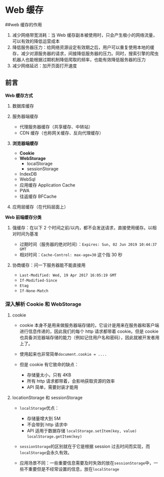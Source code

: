 # Web 缓存

##web 缓存的作用

1. 减少网络带宽消耗：当 Web 缓存副本被使用时，只会产生极小的网络流量，可以有效的降低运营成本
2. 降低服务器压力：给网络资源设定有效期之后，用户可以重复使用本地的缓存，减少对源服务器的请求，间接降低服务器的压力。同时，搜索引擎的爬虫机器人也能根据过期机制降低爬取的频率，也能有效降低服务器的压力
3. 减少网络延迟：加开页面打开速度

## 前言

**Web 缓存方式**

1. 数据库缓存
2. 服务器端缓存

   - 代理服务器缓存（共享缓存、中转站）
   - CDN 缓存（也称网关缓存、反向代理缓存）

3. **浏览器端缓存**

   - **Cookie**
   - **WebStorage**
     - localStorage
     - sessionStorage
   - IndexDB
   - WebSql
   - 应用缓存 Application Cache
   - PWA
   - 往返缓存 BFCache

4. 应用层缓存（在代码层面上）

**Web 前端缓存分类**

1. 强缓存：在以下 2 个时间之前/以内，都不会发送请求，直接使用缓存。以相对时间为基准

   - 过期时间（服务器的绝对时间）：`Expires: Sun, 02 Jun 2019 10:44:37 GMT`
   - 相对时间：`Cache-Control: max-age=30` 这个指 30 秒

2. 协商缓存：问一下服务器能不能直接用
   - `Last-Modified: Wed, 19 Apr 2017 16:05:19 GMT`
   - `If-Modified-Since`
   - `Etag`
   - `If-None-Match`

### 深入解析 Cookie 和 WebStorage

1. cookie

   - cookie 本身不是用来做服务器端存储的，它设计是用来在服务器和客户端进行信息传递的，因此我们的每个 http 请求都带着 cookie。但是 cookie 也具备浏览器端存储的能力（例如记住用户名和密码），因此就被开发者用上了。

   - 使用起来也非常简单`document.cookie = ....`

   - 但是 cookie 有它致命的缺点：

     - 存储量太小，只有 4KB
     - 所有 http 请求都带着，会影响获取资源的效率
     - API 简单，需要封装才能用

2. locationStorage 和 sessionStorage

   - `localStorage`优点：

     - 存储量增大到 5M
     - 不会带到 http 请求中
     - API 适用于数据存储 `localStorage.setItem(key, value)` `localStorage.getItem(key)`

   - `sessionStorage`的区别就在于它是根据 session 过去时间而实现，而`localStorage`会永久有效。
   - 应用场景不同：一些重要信息需要及时失效的放在`sessionStorage`中，一些不重要但是不经常设置的信息，放在`localStorage`
